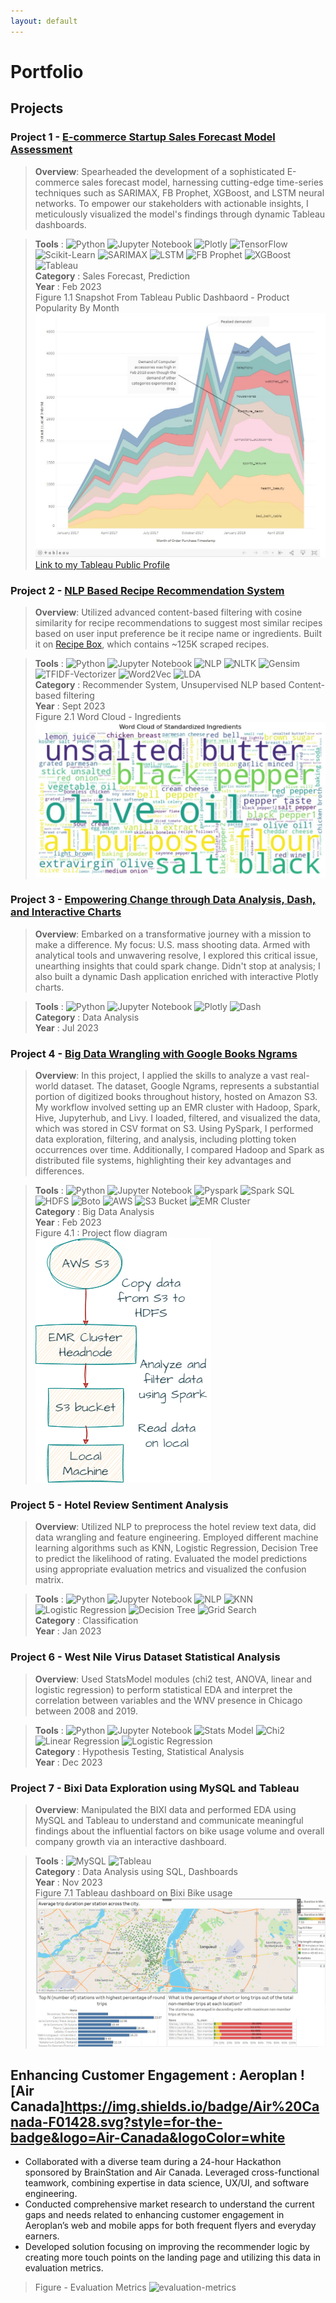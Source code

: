 ```yaml
---
layout: default
---
```


# Portfolio

## Projects

### Project 1 - [E-commerce Startup Sales Forecast Model Assessment](https://github.com/kulwinderkk/Sales-forecast-for-Brazilian-ecommerce-startup-olist)

>**Overview**: Spearheaded the development of a sophisticated E-commerce sales forecast model, harnessing cutting-edge time-series techniques such as SARIMAX, FB Prophet, XGBoost, and LSTM neural networks. To empower our stakeholders with actionable insights, I meticulously visualized the model's findings through dynamic Tableau dashboards.

>**Tools** : ![Python](https://img.shields.io/badge/Python-white) ![Jupyter Notebook](https://img.shields.io/badge/Jupyter_Notebook-white) ![Plotly](https://img.shields.io/badge/Plotly-white) ![TensorFlow](https://img.shields.io/badge/TensorFlow-white) ![Scikit-Learn](https://img.shields.io/badge/Scikit_Learn-white) ![SARIMAX](https://img.shields.io/badge/SARIMAX-white) ![LSTM](https://img.shields.io/badge/LSTM-white) ![FB Prophet](https://img.shields.io/badge/FB_Prophet-white) ![XGBoost](https://img.shields.io/badge/XGBoost-white) ![Tableau](https://img.shields.io/badge/Tableau-white)  <br/>
>**Category** : Sales Forecast, Prediction <br/>
>**Year** : Feb 2023 <br/>
> Figure 1.1 Snapshot From Tableau Public Dashbaord - Product Popularity By Month<br/>
> ![snap-tableau](/assets/img/snap-tableau.JPG)
> [Link to my Tableau Public Profile](https://public.tableau.com/app/profile/kulwinder.kaur6496/viz/OlistBrazilianE-Commercedataanalysis-businessandproductstrategy/Businessperformancedashboard)


### Project 2 - [NLP Based Recipe Recommendation System ](https://github.com/kulwinderkk/recipe_recommender_nlp)

>**Overview**: Utilized advanced content-based filtering with cosine similarity for recipe recommendations to suggest most similar recipes based on user input preference be it recipe name or ingredients. Built it on [Recipe Box](https://eightportions.com/datasets/Recipes/), which contains ~125K scraped recipes. 

>**Tools** : ![Python](https://img.shields.io/badge/Python-white) ![Jupyter Notebook](https://img.shields.io/badge/Jupyter_Notebook-white) ![NLP](https://img.shields.io/badge/NLP-white) ![NLTK](https://img.shields.io/badge/NLTK-white) ![Gensim](https://img.shields.io/badge/Gensim-white) ![TFIDF-Vectorizer](https://img.shields.io/badge/TFIDF_Vectorizer-white) ![Word2Vec](https://img.shields.io/badge/Word2Vec-white) ![LDA](https://img.shields.io/badge/LDA-white) <br/>
>**Category** : Recommender System, Unsupervised NLP based Content-based filtering <br/>
>**Year** : Sept 2023 <br/>
> Figure 2.1 Word Cloud - Ingredients<br/>
> ![snap-recipes](/assets/img/snap-recipes.JPG)

### Project 3 - [Empowering Change through Data Analysis, Dash, and Interactive Charts](https://github.com/kulwinderkk/data-analysis-mass-shooting-us-plotly-dash)

>**Overview**: Embarked on a transformative journey with a mission to make a difference. My focus: U.S. mass shooting data. Armed with analytical tools and unwavering resolve, I explored this critical issue, unearthing insights that could spark change. Didn't stop at analysis; I also built a dynamic Dash application enriched with interactive Plotly charts.

>**Tools** : ![Python](https://img.shields.io/badge/Python-white) ![Jupyter Notebook](https://img.shields.io/badge/Jupyter_Notebook-white) ![Plotly](https://img.shields.io/badge/Plotly-white) ![Dash](https://img.shields.io/badge/Dash-white) <br/>
>**Category** : Data Analysis <br/>
>**Year** : Jul 2023


### Project 4 - [Big Data Wrangling with Google Books Ngrams](https://github.com/kulwinderkk/Big_data_Wrangling_GoogleNgram_data_analysis)

>**Overview**: In this project, I applied the skills to analyze a vast real-world dataset. The dataset, Google Ngrams, represents a substantial portion of digitized books throughout history, hosted on Amazon S3. My workflow involved setting up an EMR cluster with Hadoop, Spark, Hive, Jupyterhub, and Livy. I loaded, filtered, and visualized the data, which was stored in CSV format on S3. Using PySpark, I performed data exploration, filtering, and analysis, including plotting token occurrences over time. Additionally, I compared Hadoop and Spark as distributed file systems, highlighting their key advantages and differences.

>**Tools** : ![Python](https://img.shields.io/badge/Python-white) ![Jupyter Notebook](https://img.shields.io/badge/Jupyter_Notebook-white) ![Pyspark](https://img.shields.io/badge/Pyspark-white) ![Spark SQL](https://img.shields.io/badge/Spark_SQL-white) ![HDFS](https://img.shields.io/badge/HDFS-white) ![Boto](https://img.shields.io/badge/Boto-white) ![AWS](https://img.shields.io/badge/AWS-white) ![S3 Bucket](https://img.shields.io/badge/S3_Bucket-white) ![EMR Cluster](https://img.shields.io/badge/EMR_Cluster-white) <br/>
>**Category** : Big Data Analysis <br/>
>**Year** : Feb 2023 <br/>
> Figure 4.1 : Project flow diagram <br/>
>![flow-dia](/assets/img/flow-dia.png) <br/>


### Project 5 - Hotel Review Sentiment Analysis

>**Overview**: Utilized NLP to preprocess the hotel review text data, did data wrangling and feature engineering. Employed different machine learning algorithms such as KNN, Logistic Regression, Decision Tree to predict the likelihood of rating. Evaluated the model predictions using appropriate evaluation metrics and visualized the confusion matrix.  

>**Tools** : ![Python](https://img.shields.io/badge/Python-white) ![Jupyter Notebook](https://img.shields.io/badge/Jupyter_Notebook-white) ![NLP](https://img.shields.io/badge/NLP-white) ![KNN](https://img.shields.io/badge/KNN-white) ![Logistic Regression](https://img.shields.io/badge/Logistic_Regression-white) ![Decision Tree](https://img.shields.io/badge/Decision_Tree-white) ![Grid Search](https://img.shields.io/badge/Grid_Search-white) <br/>
>**Category** : Classification <br/>
>**Year** : Jan 2023 <br/>


### Project 6 - West Nile Virus Dataset Statistical Analysis

>**Overview**: Used StatsModel modules (chi2 test, ANOVA, linear and logistic regression) to perform statistical EDA and interpret the correlation between variables and the WNV presence in Chicago between 2008 and 2019.

>**Tools** : ![Python](https://img.shields.io/badge/Python-white) ![Jupyter Notebook](https://img.shields.io/badge/Jupyter_Notebook-white) ![Stats Model](https://img.shields.io/badge/StatsModel-white) ![Chi2](https://img.shields.io/badge/Chi2-white) ![Linear Regression](https://img.shields.io/badge/Linear_Regression-white) ![Logistic Regression](https://img.shields.io/badge/Logistic_Regression-white)  <br/>
>**Category** : Hypothesis Testing, Statistical Analysis <br/>
>**Year** : Dec 2023 <br/>


### Project 7 - Bixi Data Exploration using MySQL and Tableau

>**Overview**: Manipulated the BIXI data and performed EDA using MySQL and Tableau to understand and communicate meaningful findings about the influential factors on bike usage volume and overall company growth via an interactive dashboard.


>**Tools** : ![MySQL](https://img.shields.io/badge/MYSQL-white) ![Tableau](https://img.shields.io/badge/Tableau-white)  <br/>
>**Category** : Data Analysis using SQL, Dashboards <br/>
>**Year** : Nov 2023 <br/>
> Figure 7.1 Tableau dashboard on Bixi Bike usage <br/>
>![bixi-tableau](/assets/img/bixi-tableau.JPG) <br/>


## Enhancing Customer Engagement : Aeroplan ![Air Canada]https://img.shields.io/badge/Air%20Canada-F01428.svg?style=for-the-badge&logo=Air-Canada&logoColor=white

- Collaborated with a diverse team during a 24-hour Hackathon sponsored by BrainStation and Air Canada. Leveraged cross-functional teamwork, combining expertise in data science, UX/UI, and software engineering.
- Conducted comprehensive market research to understand the current gaps and needs related to enhancing customer engagement in Aeroplan’s web and
mobile apps for both frequent flyers and everyday earners.
- Developed solution focusing on improving the recommender logic by creating more touch points on the landing page and utilizing this data in evaluation metrics.  

> Figure - Evaluation Metrics
> ![evaluation-metrics](/assets/img/evalutaion-metrics.JPG)


<!-- Text can be **bold**, _italic_, or ~~strikethrough~~.

[Link to another page](./another-page.html).

There should be whitespace between paragraphs.

There should be whitespace between paragraphs. We recommend including a README, or a file with information about your project. -->

<!-- # Header 1

This is a normal paragraph following a header. GitHub is a code hosting platform for version control and collaboration. It lets you and others work together on projects from anywhere.

## Header 2

> This is a blockquote following a header.
>
> When something is important enough, you do it even if the odds are not in your favor.

### Header 3

```js
// Javascript code with syntax highlighting.
var fun = function lang(l) {
  dateformat.i18n = require('./lang/' + l)
  return true;
}
```

```ruby
# Ruby code with syntax highlighting
GitHubPages::Dependencies.gems.each do |gem, version|
  s.add_dependency(gem, "= #{version}")
end
```

#### Header 4

*   This is an unordered list following a header.
*   This is an unordered list following a header.
*   This is an unordered list following a header.

##### Header 5

1.  This is an ordered list following a header.
2.  This is an ordered list following a header.
3.  This is an ordered list following a header.

###### Header 6

| head1        | head two          | three |
|:-------------|:------------------|:------|
| ok           | good swedish fish | nice  |
| out of stock | good and plenty   | nice  |
| ok           | good `oreos`      | hmm   |
| ok           | good `zoute` drop | yumm  |

### There's a horizontal rule below this.

* * *

### Here is an unordered list:

*   Item foo
*   Item bar
*   Item baz
*   Item zip

### And an ordered list:

1.  Item one
1.  Item two
1.  Item three
1.  Item four

### And a nested list:

- level 1 item
  - level 2 item
  - level 2 item
    - level 3 item
    - level 3 item
- level 1 item
  - level 2 item
  - level 2 item
  - level 2 item
- level 1 item
  - level 2 item
  - level 2 item
- level 1 item

### Small image

![Octocat](https://github.githubassets.com/images/icons/emoji/octocat.png)

### Large image

![Branching](https://guides.github.com/activities/hello-world/branching.png)


### Definition lists can be used with HTML syntax.

<dl>
<dt>Name</dt>
<dd>Godzilla</dd>
<dt>Born</dt>
<dd>1952</dd>
<dt>Birthplace</dt>
<dd>Japan</dd>
<dt>Color</dt>
<dd>Green</dd>
</dl>

```
Long, single-line code blocks should not wrap. They should horizontally scroll if they are too long. This line should be long enough to demonstrate this.
```

```
The final element.
``` -->
